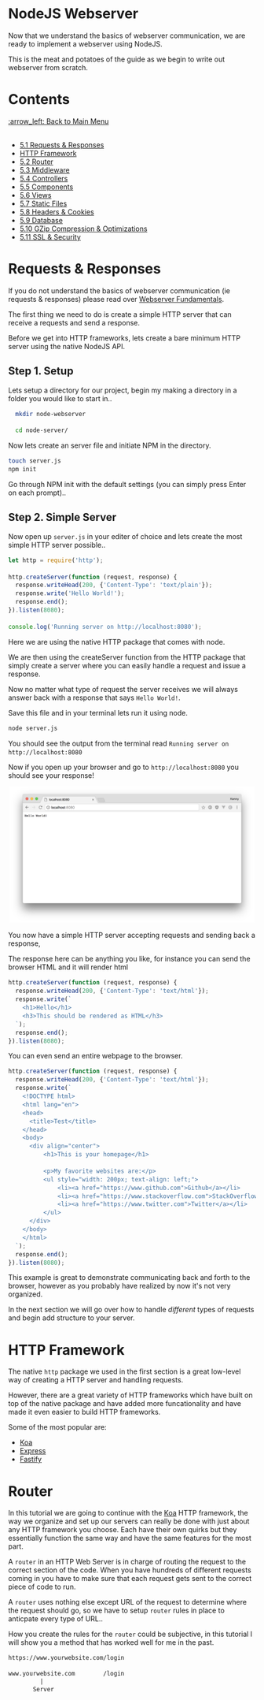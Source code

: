 # NodeJS Webserver 

Now that we understand the basics of webserver communication, we are ready to implement a webserver using NodeJS.

This is the meat and potatoes of the guide as we begin to write out webserver from scratch.


# Contents
<div>
  <a href="../README.md#contents">:arrow_left: Back to Main Menu</a>
</div>
<br>

- [5.1 Requests & Responses]()
- [HTTP Framework](#http-framework)
- [5.2 Router]()
- [5.3 Middleware]()
- [5.4 Controllers]()
- [5.5 Components]()
- [5.6 Views]()
- [5.7 Static Files]()
- [5.8 Headers & Cookies]()
- [5.9 Database]()
- [5.10 GZip Compression & Optimizations]()
- [5.11 SSL & Security]()

# Requests & Responses

If you do not understand the basics of webserver communication (ie requests & responses) please read over [Webserver Fundamentals](../Webserver/README.md).

The first thing we need to do is create a simple HTTP server that can receive a requests and send a response.

Before we get into HTTP frameworks, lets create a bare minimum HTTP server using the native NodeJS API.

## Step 1. Setup

Lets setup a directory for our project, begin my making a directory in a folder you would like to start in..

``` bash
  mkdir node-webserver

  cd node-server/
```

Now lets create an server file and initiate NPM in the directory.

``` bash
touch server.js
npm init
```

Go through NPM init with the default settings (you can simply press Enter on each prompt)..

## Step 2. Simple Server

Now open up `server.js` in your editer of choice and lets create the most simple HTTP server possible..

``` javascript
let http = require('http');

http.createServer(function (request, response) {
  response.writeHead(200, {'Content-Type': 'text/plain'});
  response.write('Hello World!');
  response.end();
}).listen(8080);

console.log('Running server on http://localhost:8080');
```

Here we are using the native HTTP package that comes with node.

We are then using the createServer function from the HTTP package that simply create a server where you can easily handle a request and issue a response.

Now no matter what type of request the server receives we will always answer back with a response that says `Hello World!`.

Save this file and in your terminal lets run it using node.

``` bash
node server.js
```

You should see the output from the terminal read `Running server on http://localhost:8080`

Now if you open up your browser and go to `http://localhost:8080` you should see your response!

<div align="center">
  <img src="./images/hello_world.png" width="500px"/>
</div>

You now have a simple HTTP server accepting requests and sending back a response,

The response here can be anything you like, for instance you can send the browser HTML and it will render html

``` javascript
http.createServer(function (request, response) {
  response.writeHead(200, {'Content-Type': 'text/html'});
  response.write(`
    <h1>Hello</h1>
    <h3>This should be rendered as HTML</h3>
  `);
  response.end();
}).listen(8080);
```

You can even send an entire webpage to the browser.

``` javascript 
http.createServer(function (request, response) {
  response.writeHead(200, {'Content-Type': 'text/html'});
  response.write(`
    <!DOCTYPE html>
    <html lang="en">
    <head>
      <title>Test</title>
    </head>
    <body>
      <div align="center">
          <h1>This is your homepage</h1>
    
          <p>My favorite websites are:</p>
          <ul style="width: 200px; text-align: left;">
              <li><a href="https://www.github.com">Github</a></li>
              <li><a href="https://www.stackoverflow.com">StackOverflow</a></li>
              <li><a href="https://www.twitter.com">Twitter</a></li>
          </ul>
      </div>
    </body>
    </html>
  `);
  response.end();
}).listen(8080);
```

This example is great to demonstrate communicating back and forth to the browser, however as you probably have realized by now it's not very organized.

In the next section we will go over how to handle _different_ types of requests and begin add structure to your server.

# HTTP Framework

The native `http` package we used in the first section is a great low-level way of creating a HTTP server and handling requests. 

However, there are a great variety of HTTP frameworks which have built on top of the native package and have added more funcationality and have made it even easier to build HTTP frameworks.

Some of the most popular are:

- [Koa](https://github.com/koajs/koa)
- [Express](https://github.com/expressjs/express)
- [Fastify](https://github.com/fastify/fastify)

# Router

In this tutorial we are going to continue with the [Koa](https://github.com/koajs/koa) HTTP framework, the way we organize and set up our servers can really be done with just about any HTTP framework you choose. Each have their own quirks but they essentially function the same way and have the same features for the most part.

A `router` in an HTTP Web Server is in charge of routing the request to the correct section of the code. When you have hundreds of different requests coming in you have to make sure that each request gets sent to the correct piece of code to run. 

A `router` uses nothing else except URL of the request to determine where the request should go, so we have to setup `router` rules in place to anticpate every type of URL..

How you create the rules for the `router` could be subjective, in this tutorial I will show you a method that has worked well for me in the past.

```
https://www.yourwebsite.com/login

www.yourwebsite.com        /login
         |                    
       Server
```